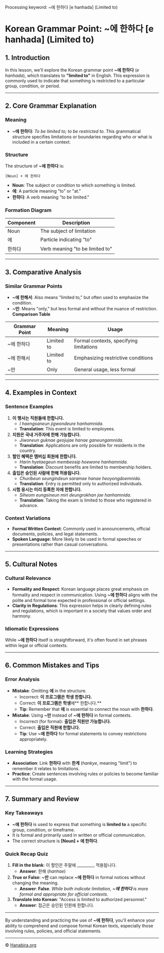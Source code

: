Processing keyword: ~에 한하다 [e hanhada] (Limited to)
# Korean Grammar Point: ~에 한하다 [e hanhada] (Limited to)

## 1. Introduction
In this lesson, we'll explore the Korean grammar point **~에 한하다** (*e hanhada*), which translates to **"limited to"** in English. This expression is commonly used to indicate that something is restricted to a particular group, condition, or period.

---
## 2. Core Grammar Explanation
### Meaning
- **~에 한하다**: *To be limited to; to be restricted to.*
This grammatical structure specifies limitations or boundaries regarding who or what is included in a certain context.
### Structure
The structure of **~에 한하다** is:
```
[Noun] + 에 한하다
```
- **Noun**: The subject or condition to which something is limited.
- **에**: A particle meaning "to" or "at."
- **한하다**: A verb meaning "to be limited."
### Formation Diagram

| **Component** | **Description**                 |
|---------------|---------------------------------|
| Noun          | The subject of limitation       |
| 에            | Particle indicating "to"        |
| 한하다        | Verb meaning "to be limited to" |

---
## 3. Comparative Analysis
### Similar Grammar Points
- **~에 한해서**: Also means "limited to," but often used to emphasize the condition.
- **~만**: Means "only," but less formal and without the nuance of restriction.
**Comparison Table**

| **Grammar Point** | **Meaning**    | **Usage**                                |
|-------------------|----------------|------------------------------------------|
| ~에 한하다          | Limited to     | Formal contexts, specifying limitations  |
| ~에 한해서          | Limited to     | Emphasizing restrictive conditions       |
| ~만               | Only           | General usage, less formal               |

---
## 4. Examples in Context
### Sentence Examples
1. **이 행사는 직원들에 한합니다.**
   - *I haengsaneun jigwondeure hanhamnida.*
   - **Translation**: This event is limited to employees.
2. **지원은 국내 거주자에 한해 가능합니다.**
   - *Jiwoneun guknae geojujae hanae ganeungamnida.*
   - **Translation**: Applications are only possible for residents in the country.
3. **할인 혜택은 멤버십 회원에 한합니다.**
   - *Harin hyetaegeun membeosip hoewone hanhamnida.*
   - **Translation**: Discount benefits are limited to membership holders.
4. **출입은 승인된 사람에 한해 허용됩니다.**
   - *Churibeun seungindeun saramae hanae heoyongdoemnida.*
   - **Translation**: Entry is permitted only to authorized individuals.
5. **시험 응시는 미리 등록한 자에 한합니다.**
   - *Siheom eungsineun miri deungrokhan jae hanhamnida.*
   - **Translation**: Taking the exam is limited to those who registered in advance.
### Context Variations
- **Formal Written Context**: Commonly used in announcements, official documents, policies, and legal statements.
- **Spoken Language**: More likely to be used in formal speeches or presentations rather than casual conversations.
---
## 5. Cultural Notes
### Cultural Relevance
- **Formality and Respect**: Korean language places great emphasis on formality and respect in communication. Using **~에 한하다** aligns with the polite and formal tone expected in professional or official settings.
- **Clarity in Regulations**: This expression helps in clearly defining rules and regulations, which is important in a society that values order and harmony.
### Idiomatic Expressions
While **~에 한하다** itself is straightforward, it's often found in set phrases within legal or official contexts.

---
## 6. Common Mistakes and Tips
### Error Analysis
- **Mistake**: Omitting **에** in the structure.
  - Incorrect: **이 프로그램은 학생 한합니다.**
  - Correct: **이 프로그램은 학생**에** 한합니다.**
  - **Tip**: Remember that **에** is essential to connect the noun with **한하다**.
- **Mistake**: Using **~만** instead of **~에 한하다** in formal contexts.
  - Incorrect (for formal): **출입은 직원만 가능합니다.**
  - Correct: **출입은 직원에 한합니다.**
  - **Tip**: Use **~에 한하다** for formal statements to convey restrictions appropriately.
### Learning Strategies
- **Association**: Link **한하다** with **한계** (*hankye*, meaning "limit") to remember it relates to limitations.
- **Practice**: Create sentences involving rules or policies to become familiar with the formal usage.
---
## 7. Summary and Review
### Key Takeaways
- **~에 한하다** is used to express that something is **limited to** a specific group, condition, or timeframe.
- It is formal and primarily used in written or official communication.
- The correct structure is **[Noun] + 에 한하다**.
### Quick Recap Quiz
1. **Fill in the blank**: 이 할인은 주말에 _________ 적용됩니다.
   - **Answer**: 한해 (*hanhae*)
2. **True or False**: **~만** can replace **~에 한하다** in formal notices without changing the meaning.
   - **Answer**: **False**. *While both indicate limitation, **~에 한하다** is more formal and appropriate for official contexts.*
3. **Translate into Korean**: "Access is limited to authorized personnel."
   - **Answer**: 접근은 승인된 인원에 한합니다.
---
By understanding and practicing the use of **~에 한하다**, you'll enhance your ability to comprehend and compose formal Korean texts, especially those involving rules, policies, and official statements.

---
© [Hanabira.org](https://hanabira.org)
